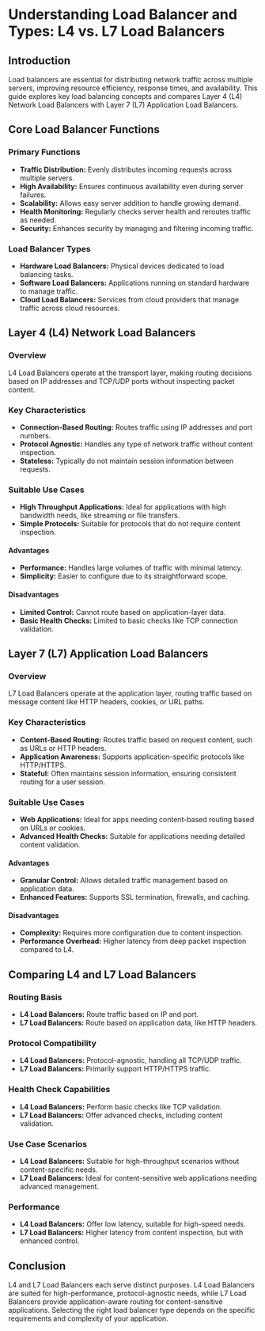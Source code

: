 # Understanding Load Balancer and Types: L4 vs. L7 Load Balancers

## Introduction

Load balancers are essential for distributing network traffic across multiple servers, improving resource efficiency, response times, and availability. This guide explores key load balancing concepts and compares Layer 4 (L4) Network Load Balancers with Layer 7 (L7) Application Load Balancers.

## Core Load Balancer Functions

### Primary Functions

- **Traffic Distribution:** Evenly distributes incoming requests across multiple servers.
- **High Availability:** Ensures continuous availability even during server failures.
- **Scalability:** Allows easy server addition to handle growing demand.
- **Health Monitoring:** Regularly checks server health and reroutes traffic as needed.
- **Security:** Enhances security by managing and filtering incoming traffic.

### Load Balancer Types

- **Hardware Load Balancers:** Physical devices dedicated to load balancing tasks.
- **Software Load Balancers:** Applications running on standard hardware to manage traffic.
- **Cloud Load Balancers:** Services from cloud providers that manage traffic across cloud resources.

## Layer 4 (L4) Network Load Balancers

### Overview

L4 Load Balancers operate at the transport layer, making routing decisions based on IP addresses and TCP/UDP ports without inspecting packet content.

### Key Characteristics

- **Connection-Based Routing:** Routes traffic using IP addresses and port numbers.
- **Protocol Agnostic:** Handles any type of network traffic without content inspection.
- **Stateless:** Typically do not maintain session information between requests.

### Suitable Use Cases

- **High Throughput Applications:** Ideal for applications with high bandwidth needs, like streaming or file transfers.
- **Simple Protocols:** Suitable for protocols that do not require content inspection.

#### Advantages

- **Performance:** Handles large volumes of traffic with minimal latency.
- **Simplicity:** Easier to configure due to its straightforward scope.

#### Disadvantages

- **Limited Control:** Cannot route based on application-layer data.
- **Basic Health Checks:** Limited to basic checks like TCP connection validation.

## Layer 7 (L7) Application Load Balancers

### Overview

L7 Load Balancers operate at the application layer, routing traffic based on message content like HTTP headers, cookies, or URL paths.

### Key Characteristics

- **Content-Based Routing:** Routes traffic based on request content, such as URLs or HTTP headers.
- **Application Awareness:** Supports application-specific protocols like HTTP/HTTPS.
- **Stateful:** Often maintains session information, ensuring consistent routing for a user session.

### Suitable Use Cases

- **Web Applications:** Ideal for apps needing content-based routing based on URLs or cookies.
- **Advanced Health Checks:** Suitable for applications needing detailed content validation.

#### Advantages

- **Granular Control:** Allows detailed traffic management based on application data.
- **Enhanced Features:** Supports SSL termination, firewalls, and caching.

#### Disadvantages

- **Complexity:** Requires more configuration due to content inspection.
- **Performance Overhead:** Higher latency from deep packet inspection compared to L4.

## Comparing L4 and L7 Load Balancers

### Routing Basis

- **L4 Load Balancers:** Route traffic based on IP and port.
- **L7 Load Balancers:** Route based on application data, like HTTP headers.

### Protocol Compatibility

- **L4 Load Balancers:** Protocol-agnostic, handling all TCP/UDP traffic.
- **L7 Load Balancers:** Primarily support HTTP/HTTPS traffic.

### Health Check Capabilities

- **L4 Load Balancers:** Perform basic checks like TCP validation.
- **L7 Load Balancers:** Offer advanced checks, including content validation.

### Use Case Scenarios

- **L4 Load Balancers:** Suitable for high-throughput scenarios without content-specific needs.
- **L7 Load Balancers:** Ideal for content-sensitive web applications needing advanced management.

### Performance

- **L4 Load Balancers:** Offer low latency, suitable for high-speed needs.
- **L7 Load Balancers:** Higher latency from content inspection, but with enhanced control.

## Conclusion

L4 and L7 Load Balancers each serve distinct purposes. L4 Load Balancers are suited for high-performance, protocol-agnostic needs, while L7 Load Balancers provide application-aware routing for content-sensitive applications. Selecting the right load balancer type depends on the specific requirements and complexity of your application.